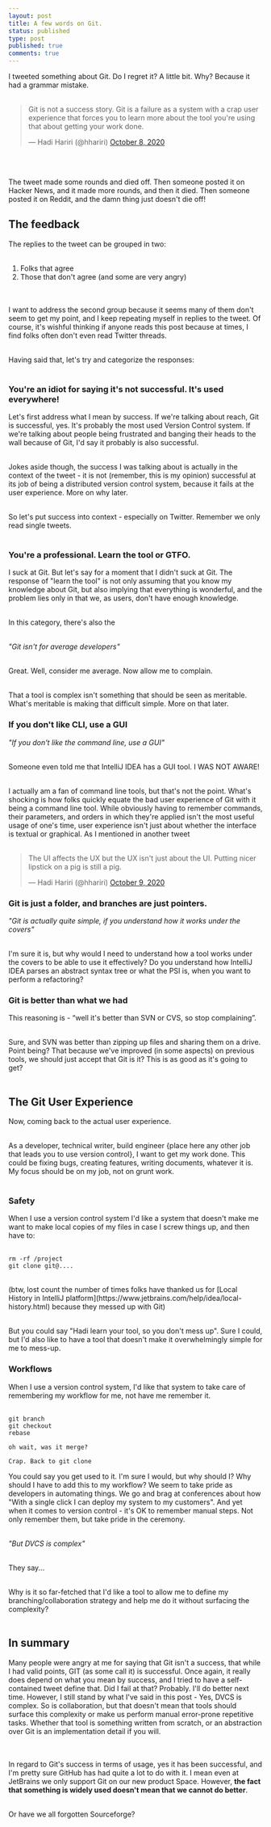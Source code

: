 ```yaml
---
layout: post
title: A few words on Git.
status: published
type: post
published: true
comments: true
---
```


I tweeted something about Git. Do I regret it? A little bit. Why? Because it had a grammar mistake.
<br/>
<br/>

<blockquote class="twitter-tweet"><p lang="en" dir="ltr">Git is not a success story. Git is a failure as a system with a crap user experience that forces you to learn more about the tool you&#39;re using that about getting your work done.</p>&mdash; Hadi Hariri (@hhariri) <a href="https://twitter.com/hhariri/status/1314178925610885120?ref_src=twsrc%5Etfw">October 8, 2020</a></blockquote> <script async src="https://platform.twitter.com/widgets.js" charset="utf-8"></script>
<br/>
<br/>

The tweet made some rounds and died off. Then someone posted it on Hacker News, and it made more rounds, and then it died.
Then someone posted it on Reddit, and the damn thing just doesn't die off!

## The feedback

The replies to the tweet can be grouped in two:
<br/>
<br/>

1. Folks that agree
2. Those that don't agree (and some are very angry)

<br/>
<br/>
I want to address the second group because it seems many of them don't seem to get my point, and I keep
repeating myself in replies to the tweet. Of course, it's wishful thinking if anyone reads this post because at times,
I find folks often don't even read Twitter threads.
<br/>
<br/>

Having said that, let's try and categorize the responses:
<br/>
<br/>

### You're an idiot for saying it's not successful. It's used everywhere!

Let's first address what I mean by success. If we're talking about reach, Git is successful, yes. It's
probably the most used Version Control system. If we're talking about people being frustrated and banging their
heads to the wall because of Git, I'd say it probably is also successful.
<br/>
<br/>

Jokes aside though, the success I was talking about is actually in the context of the tweet - it is not (remember, this is my opinion)
successful at its job of being a distributed version control system, because it fails at the user experience. More on why later.
<br/>
<br/>

So let's put success into context - especially on Twitter. Remember we only read single tweets.
<br/>
<br/>

### You're a professional. Learn the tool or GTFO.

I suck at Git. But let's say for a moment that I didn't suck at Git. The response of "learn the tool" is not only
assuming that you know my knowledge about Git, but also implying that everything is wonderful, and the problem lies only
in that we, as users, don't have enough knowledge.
<br/>
<br/>

In this category, there's also the
<br/>
<br/>

*"Git isn't for average developers"*
<br/>
<br/>

Great. Well, consider me average. Now allow me to complain.
<br/>
<br/>

That a tool is complex isn't something that should be seen as meritable. What's meritable is making that difficult simple. More on that later.

### If you don't like CLI, use a GUI

*"If you don't like the command line, use a GUI"*
<br/>
<br/>

Someone even told me that IntelliJ IDEA has a GUI tool. I WAS NOT AWARE!
<br/>
<br/>

I actually am a fan of command line tools, but that's not the point. What's shocking is how folks quickly
equate the bad user experience of Git with it being a command line tool. While obviously having to remember
commands, their parameters, and orders in which they're applied isn't the most useful usage of one's time,
user experience isn't just about whether the interface is textual or graphical. As I mentioned in another
tweet
<br/>
<br/>

<blockquote class="twitter-tweet"><p lang="en" dir="ltr">The UI affects the UX but the UX isn&#39;t just about the UI. Putting nicer lipstick on a pig is still a pig.</p>&mdash; Hadi Hariri (@hhariri) <a href="https://twitter.com/hhariri/status/1314523004655874048?ref_src=twsrc%5Etfw">October 9, 2020</a></blockquote> <script async src="https://platform.twitter.com/widgets.js" charset="utf-8"></script>

### Git is just a folder, and branches are just pointers.

*"Git is actually quite simple, if you understand how it works under the covers"*
<br/>
<br/>

I'm sure it is, but why would I need to understand how a tool works under the covers to be able to use it effectively? Do you understand
how IntelliJ IDEA parses an abstract syntax tree or what the PSI is, when you want to perform a refactoring?

### Git is better than what we had

This reasoning is - “well it's better than SVN or CVS, so stop complaining”.
<br/>
<br/>

Sure, and SVN was better than zipping up files and sharing them on a drive. Point being? That because
we've improved (in some aspects) on previous tools, we should just accept that Git is it? This is as good as it's going to
get?
<br/>
<br/>

## The Git User Experience

Now, coming back to the actual user experience.
<br/>
<br/>

As a developer, technical writer, build engineer {place here any other job that leads you to use version control}, I want to
get my work done. This could be fixing bugs, creating features, writing documents, whatever it is. My focus should be on my job, not on grunt work.
<br/>
<br/>

### Safety

When I use a version control system I'd like a system that doesn't make me want to make local copies of my files in case I screw things up, and then have to:
<br/>
<br/>

```
rm -rf /project
git clone git@....
```

<br/>
(btw, lost count the number of times folks have thanked us for [Local History in IntelliJ platform](https://www.jetbrains.com/help/idea/local-history.html) because they messed up with Git)
<br/>
<br/>

But you could say "Hadi learn your tool, so you don't mess up". Sure I could, but I'd also like to have a tool that doesn't make it
overwhelmingly simple for me to mess-up.

### Workflows

When I use a version control system, I'd like that system to take care of remembering my workflow for me, not have me remember it.
<br/>
<br/>

```
git branch
git checkout
rebase

oh wait, was it merge?

Crap. Back to git clone
```

You could say you get used to it. I'm sure I would, but why should I? Why should I have to add this to my workflow? We seem to
take pride as developers in automating things. We go and brag at conferences about how "With a single click I can deploy my system to my customers". And yet
when it comes to version control - it's OK to remember manual steps. Not only remember them, but take pride in the ceremony.
<br/>
<br/>

*"But DVCS is complex"*
<br/>
<br/>

They say...
<br/>
<br/>

Why is it so far-fetched that I'd like a tool to allow me to define my branching/collaboration strategy and help me do it without surfacing the complexity?
<br/>
<br/>


## In summary

Many people were angry at me for saying that Git isn't a success, that while I had valid points, GIT (as some call it) is successful. Once again,
it really does depend on what you mean by success, and I tried to have a self-contained tweet define that. Did I fail at that? Probably. I'll do better
next time. However, I still stand by what I've said in this post - Yes, DVCS is complex. So is collaboration, but that doesn't mean that
tools should surface this complexity or make us perform manual error-prone repetitive tasks. Whether that tool is something written from scratch, or an abstraction
over Git is an implementation detail if you will.  
<br/>
<br/>

In regard to Git's success in terms of usage, yes it has been successful, and I'm pretty sure GitHub has had quite a lot to do with it. I mean even
at JetBrains we only support Git on our new product Space. However, **the fact that something is widely used doesn't mean that we cannot do better**.
<br/>
<br/>

Or have we all forgotten Sourceforge?






